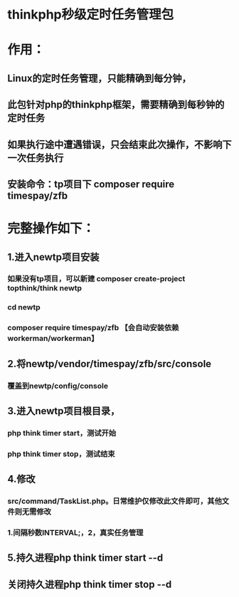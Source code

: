 # thinkphp秒级定时任务管理包

# 作用：
## Linux的定时任务管理，只能精确到每分钟，
## 此包针对php的thinkphp框架，需要精确到每秒钟的定时任务
## 如果执行途中遭遇错误，只会结束此次操作，不影响下一次任务执行
## 安装命令：tp项目下 composer require timespay/zfb


# 完整操作如下：

## 1.进入newtp项目安装 
 ### 如果没有tp项目，可以新建 composer create-project topthink/think newtp
 ### cd newtp
 ### composer require timespay/zfb  【会自动安装依赖 workerman/workerman】
 
  
## 2.将newtp/vendor/timespay/zfb/src/console
 ### 覆盖到newtp/config/console

## 3.进入newtp项目根目录，
###	php think timer start，测试开始
###	php think timer stop，测试结束

## 4.修改	
### src/command/TaskList.php。日常维护仅修改此文件即可，其他文件则无需修改
### 1.间隔秒数INTERVAL;，2，真实任务管理

## 5.持久进程php think timer start --d
##  关闭持久进程php think timer stop --d
